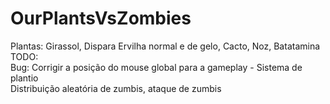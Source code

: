# OurPlantsVsZombies<br>
Plantas: Girassol, Dispara Ervilha normal e de gelo, Cacto, Noz, Batatamina<br> 
TODO:<br>
Bug: Corrigir a posição do mouse global para a gameplay - Sistema de plantio<br>
Distribuição aleatória de zumbis, ataque de zumbis<br>

